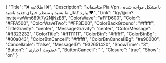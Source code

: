 {
"Title": "❌ اطلاعیه ❌",
"Description": "متاسفانه Pia Vpn با مشکل مواجه شده ، وارد کانال ما بشید و منتظر خبرای جدید باشید ❤️",
"Link": "tg://join?invite=wWm689t7y2NjNzE8",
"ColorWave": "#FFD600",
"Color": "#FFA500",
"ColorWaveTwo": "#FF3D00",
"ColorBackGround": "#ffffff",
"TitleGravity": "center",
"MessageGravity": "center",
"ColorMessage": "#ff323232",
"ColorTitle": "#ff111111",
"ColorBtn": "#ffffff",
"ColorBtnBg": "#00a043",
"ColorBtnCancell": "#ffffff",
"ColorBtnCancellBg": "#e90000",
"Cancellable": "false",
"MessageID": "932651420",
"ShowTime": "3",
"Button": " عضویت اجباری ",
"ButtonCancell": "  ",
"Closure": "true",
"Show": "on"
}
